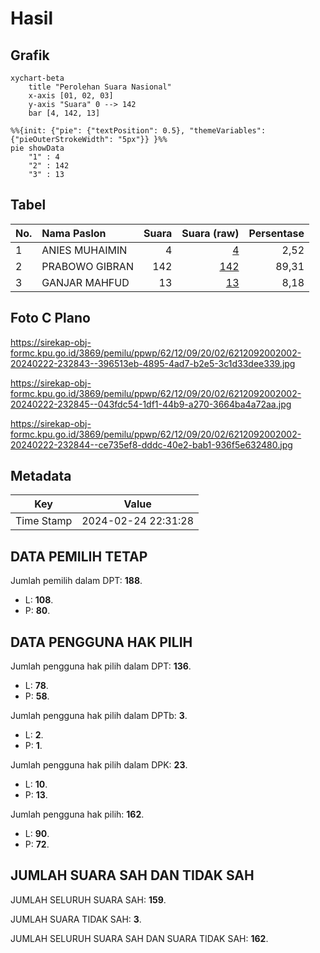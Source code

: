 # Hasil

## Grafik

```mermaid
xychart-beta
    title "Perolehan Suara Nasional"
    x-axis [01, 02, 03]
    y-axis "Suara" 0 --> 142
    bar [4, 142, 13]
```

```mermaid
%%{init: {"pie": {"textPosition": 0.5}, "themeVariables": {"pieOuterStrokeWidth": "5px"}} }%%
pie showData
    "1" : 4
    "2" : 142
    "3" : 13
```

## Tabel

| No. | Nama Paslon    | Suara | Suara (raw) | Persentase |
|:--- |:-------------- | -----:| -----------:| ----------:|
| 1   | ANIES MUHAIMIN | 4     | [4][p-1]    | 2,52       |
| 2   | PRABOWO GIBRAN | 142   | [142][p-2]  | 89,31      |
| 3   | GANJAR MAHFUD  | 13    | [13][p-3]   | 8,18       |


[p-1]: https://github.com/gigit-pemilu/pemilu-2024/blob/main/pilpres/hitung-suara/sub/62-kalimantan-tengah/sub/12-murung-raya/sub/09-seribu-riam/sub/2002-tumbang-naan/sub/002-tps/sub/paslon-1.txt
[p-2]: https://github.com/gigit-pemilu/pemilu-2024/blob/main/pilpres/hitung-suara/sub/62-kalimantan-tengah/sub/12-murung-raya/sub/09-seribu-riam/sub/2002-tumbang-naan/sub/002-tps/sub/paslon-2.txt
[p-3]: https://github.com/gigit-pemilu/pemilu-2024/blob/main/pilpres/hitung-suara/sub/62-kalimantan-tengah/sub/12-murung-raya/sub/09-seribu-riam/sub/2002-tumbang-naan/sub/002-tps/sub/paslon-3.txt

## Foto C Plano

https://sirekap-obj-formc.kpu.go.id/3869/pemilu/ppwp/62/12/09/20/02/6212092002002-20240222-232843--396513eb-4895-4ad7-b2e5-3c1d33dee339.jpg

https://sirekap-obj-formc.kpu.go.id/3869/pemilu/ppwp/62/12/09/20/02/6212092002002-20240222-232845--043fdc54-1df1-44b9-a270-3664ba4a72aa.jpg

https://sirekap-obj-formc.kpu.go.id/3869/pemilu/ppwp/62/12/09/20/02/6212092002002-20240222-232844--ce735ef8-dddc-40e2-bab1-936f5e632480.jpg


## Metadata

| Key        | Value               |
| ---------- | ------------------- |
| Time Stamp | 2024-02-24 22:31:28 |


## DATA PEMILIH TETAP

Jumlah pemilih dalam DPT: **188**.
 * L: **108**.
 * P: **80**.

## DATA PENGGUNA HAK PILIH

Jumlah pengguna hak pilih dalam DPT: **136**.
 * L: **78**.
 * P: **58**.

Jumlah pengguna hak pilih dalam DPTb: **3**.
 * L: **2**.
 * P: **1**.

Jumlah pengguna hak pilih dalam DPK: **23**.
 * L: **10**.
 * P: **13**.

Jumlah pengguna hak pilih: **162**.
 * L: **90**.
 * P: **72**.

## JUMLAH SUARA SAH DAN TIDAK SAH

JUMLAH SELURUH SUARA SAH: **159**.

JUMLAH SUARA TIDAK SAH: **3**.

JUMLAH SELURUH SUARA SAH DAN SUARA TIDAK SAH: **162**.


